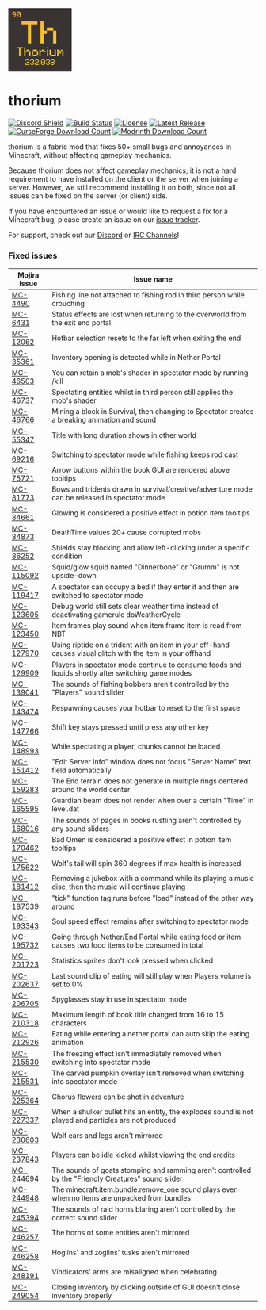 <img alt="thorium Icon" src="src/main/resources/assets/thorium/icon.png" width="128">

# thorium

[![Discord Shield](https://discordapp.com/api/guilds/938463953644847205/widget.png?style=shield)](https://discord.gg/bXG8H6PVuS)
[![Build Status](https://img.shields.io/github/workflow/status/PotassiumMC/thorium/build/master)](https://github.com/PotassiumMC/thorium/actions)
[![License](https://img.shields.io/github/license/PotassiumMC/thorium)](https://github.com/PotassiumMC/thorium/blob/master/LICENSE)
[![Latest Release](https://img.shields.io/github/v/release/PotassiumMC/thorium)](https://github.com/PotassiumMC/thorium/releases)
[![CurseForge Download Count](https://cf.way2muchnoise.eu/full_thorium_downloads.svg)](https://www.curseforge.com/minecraft/mc-mods/thorium)
[![Modrinth Download Count](https://img.shields.io/modrinth/dt/ImUQFWcy?label=modrinth%20downloads)](https://modrinth.com/mod/thorium)

thorium is a fabric mod that fixes 50+ small bugs and annoyances in Minecraft, without affecting gameplay mechanics.

Because thorium does not affect gameplay mechanics, it is not a hard requirement to have installed on the client or the server when joining a server.
However, we still recommend installing it on both, since not all issues can be fixed on the server (or client) side.

If you have encountered an issue or would like to request a fix for a Minecraft bug, please create an issue on our [issue tracker](https://github.com/PotassiumMC/thorium/issues/new/choose).

For support, check out our [Discord](https://discord.gg/bXG8H6PVuS) or [IRC Channels](https://webchat.esper.net/?channels=potassium)!

### Fixed issues

<!-- Sorry for the horrible table formatting -->
| Mojira Issue | Issue name |
|---|---|
| [MC-4490](https://bugs.mojang.com/browse/MC-4490) | Fishing line not attached to fishing rod in third person while crouching |
| [MC-6431](https://bugs.mojang.com/browse/MC-6431) | Status effects are lost when returning to the overworld from the exit end portal |
| [MC-12062](https://bugs.mojang.com/browse/MC-12062) | Hotbar selection resets to the far left when exiting the end |
| [MC-35361](https://bugs.mojang.com/browse/MC-35361) | Inventory opening is detected while in Nether Portal |
| [MC-46503](https://bugs.mojang.com/browse/MC-46503) | You can retain a mob's shader in spectator mode by running /kill |
| [MC-46737](https://bugs.mojang.com/browse/MC-46737) | Spectating entities whilst in third person still applies the mob's shader |
| [MC-46766](https://bugs.mojang.com/browse/MC-46766) | Mining a block in Survival, then changing to Spectator creates a breaking animation and sound |
| [MC-55347](https://bugs.mojang.com/browse/MC-55347) | Title with long duration shows in other world |
| [MC-69216](https://bugs.mojang.com/browse/MC-69216) | Switching to spectator mode while fishing keeps rod cast |
| [MC-75721](https://bugs.mojang.com/browse/MC-75721) | Arrow buttons within the book GUI are rendered above tooltips |
| [MC-81773](https://bugs.mojang.com/browse/MC-81773) | Bows and tridents drawn in survival/creative/adventure mode can be released in spectator mode |
| [MC-84661](https://bugs.mojang.com/browse/MC-84661) | Glowing is considered a positive effect in potion item tooltips |
| [MC-84873](https://bugs.mojang.com/browse/MC-84873) | DeathTime values 20+ cause corrupted mobs |
| [MC-86252](https://bugs.moajng.com/browse/MC-86252) | Shields stay blocking and allow left-clicking under a specific condition |
| [MC-115092](https://bugs.mojang.com/browse/MC-115092) | Squid/glow squid named "Dinnerbone" or "Grumm" is not upside-down |
| [MC-119417](https://bugs.mojang.com/browse/MC-119417) | A spectator can occupy a bed if they enter it and then are switched to spectator mode |
| [MC-123605](https://bugs.mojang.com/browse/MC-123605) | Debug world still sets clear weather time instead of deactivating gamerule doWeatherCycle |
| [MC-123450](https://bugs.mojang.com/browse/MC-123450) | Item frames play sound when item frame item is read from NBT |
| [MC-127970](https://bugs.mojang.com/browse/MC-127970) | Using riptide on a trident with an item in your off-hand causes visual glitch with the item in your offhand |
| [MC-129909](https://bugs.mojang.com/browse/MC-129909) | Players in spectator mode continue to consume foods and liquids shortly after switching game modes |
| [MC-139041](https://bugs.mojang.com/browse/MC-139041) | The sounds of fishing bobbers aren't controlled by the "Players" sound slider |
| [MC-143474](https://bugs.mojang.com/browse/MC-143474) | Respawning causes your hotbar to reset to the first space |
| [MC-147766](https://bugs.mojang.com/browse/MC-147766) | Shift key stays pressed until press any other key |
| [MC-148993](https://bugs.mojang.com/browse/MC-148993) | While spectating a player, chunks cannot be loaded |
| [MC-151412](https://bugs.mojang.com/browse/MC-151412) | "Edit Server Info" window does not focus "Server Name" text field automatically |
| [MC-159283](https://bugs.mojang.com/browse/MC-159283) | The End terrain does not generate in multiple rings centered around the world center |
| [MC-165595](https://bugs.mojang.com/browse/MC-165595) | Guardian beam does not render when over a certain "Time" in level.dat |
| [MC-168016](https://bugs.mojang.com/browse/MC-168016) | The sounds of pages in books rustling aren't controlled by any sound sliders |
| [MC-170462](https://bugs.mojang.com/browse/MC-170462) | Bad Omen is considered a positive effect in potion item tooltips |
| [MC-175622](https://bugs.mojang.com/browse/MC-175622) | Wolf's tail will spin 360 degrees if max health is increased |
| [MC-181412](https://bugs.mojang.com/browse/MC-181412) | Removing a jukebox with a command while its playing a music disc, then the music will continue playing |
| [MC-187539](https://bugs.mojang.com/browse/MC-187539) | "tick" function tag runs before "load" instead of the other way around |
| [MC-193343](https://bugs.mojang.com/browse/MC-193343) | Soul speed effect remains after switching to spectator mode |
| [MC-195732](https://bugs.mojang.com/browse/MC-195732) | Going through Nether/End Portal while eating food or item causes two food items to be consumed in total |
| [MC-201723](https://bugs.mojang.com/browse/MC-201723) | Statistics sprites don't look pressed when clicked |
| [MC-202637](https://bugs.mojang.com/browse/MC-202637) | Last sound clip of eating will still play when Players volume is set to 0% |
| [MC-206705](https://bugs.mojang.com/browse/MC-206705) | Spyglasses stay in use in spectator mode |
| [MC-210318](https://bugs.mojang.com/browse/MC-210318) | Maximum length of book title changed from 16 to 15 characters |
| [MC-212926](https://bugs.mojang.com/browse/MC-212926) | Eating while entering a nether portal can auto skip the eating animation |
| [MC-215530](https://bugs.mojang.com/browse/MC-215530) | The freezing effect isn't immediately removed when switching into spectator mode |
| [MC-215531](https://bugs.mojang.com/browse/MC-215531) | The carved pumpkin overlay isn't removed when switching into spectator mode |
| [MC-225364](https://bugs.mojang.com/browse/MC-225364) | Chorus flowers can be shot in adventure |
| [MC-227337](https://bugs.mojang.com/browse/MC-227337) | When a shulker bullet hits an entity, the explodes sound is not played and particles are not produced |
| [MC-230603](https://bugs.mojang.com/browse/MC-230603) | Wolf ears and legs aren't mirrored |
| [MC-237843](https://bugs.mojang.com/browse/MC-237843) | Players can be idle kicked whilst viewing the end credits |
| [MC-244694](https://bugs.mojang.com/browse/MC-244694) | The sounds of goats stomping and ramming aren't controlled by the "Friendly Creatures" sound slider |
| [MC-244948](https://bugs.mojang.com/browse/MC-244948) | The minecraft:item.bundle.remove_one sound plays even when no items are unpacked from bundles |
| [MC-245394](https://bugs.mojang.com/browse/MC-245394) | The sounds of raid horns blaring aren't controlled by the correct sound slider |
| [MC-246257](https://bugs.mojang.com/browse/MC-246257) | The horns of some entities aren't mirrored | 
| [MC-246258](https://bugs.mojang.com/browse/MC-246258) | Hoglins' and zoglins' tusks aren't mirrored |
| [MC-248191](https://bugs.mojang.com/browse/MC-248191) | Vindicators' arms are misaligned when celebrating |
| [MC-249054](https://bugs.mojang.com/browse/MC-249054) | Closing inventory by clicking outside of GUI doesn't close inventory properly |
